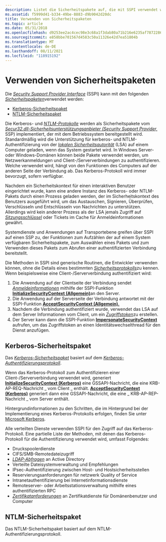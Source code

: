 ```yaml
---
description: Listet die Sicherheitspakete auf, die mit SSPI verwendet werden können.
ms.assetid: f5999d41-b334-49be-8883-d9b9042d20dc
title: Verwenden von Sicherheitspaketen
ms.topic: article
ms.date: 05/31/2018
ms.openlocfilehash: d9253ee2ac4cec98e3c68a1f3dab80a71b216e6235af78722864ee0e0958897c
ms.sourcegitcommit: e858bbe701567d4583c50a11326e42d7ea51804b
ms.translationtype: MT
ms.contentlocale: de-DE
ms.lasthandoff: 08/11/2021
ms.locfileid: "118915192"
---
```

# <a name="using-security-packages"></a>Verwenden von Sicherheitspaketen

Die [*Security Support Provider Interface*](../secgloss/s-gly.md) (SSPI) kann mit den folgenden [*Sicherheitspaketen*](../secgloss/s-gly.md)verwendet werden:

-   [Kerberos-Sicherheitspaket](#kerberos-security-package)
-   [NTLM-Sicherheitspaket](#ntlm-security-package)

Die Kerberos- und [*NTLM-Protokolle*](../secgloss/k-gly.md) werden als Sicherheitspakete vom [*Secur32.dll-Sicherheitsunterstützungsanbieter (Security Support Provider,*](../secgloss/s-gly.md) SSP) implementiert, der mit dem Betriebssystem bereitgestellt wird. Standardmäßig wird die Unterstützung für kerberos- und NTLM-Authentifizierung von der [*lokalen Sicherheitsautorität*](../secgloss/l-gly.md) (LSA) auf einem Computer geladen, wenn das System gestartet wird. In Windows Server- oder Windows-Domänen können beide Pakete verwendet werden, um Netzwerkanmeldungen und Client-/Serververbindungen zu authentifizieren. Welche verwendet wird, hängt von den Funktionen des Computers auf der anderen Seite der Verbindung ab. Das Kerberos-Protokoll wird immer bevorzugt, sofern verfügbar.

Nachdem ein Sicherheitskontext für einen interaktiven Benutzer eingerichtet wurde, kann eine andere Instanz des Kerberos- oder NTLM-Pakets durch einen Prozess geladen werden, der im Sicherheitskontext des Benutzers ausgeführt wird, um das Austauschen, Signieren, Überprüfen, Verschlüsseln und Entschlüsseln von Nachrichten zu unterstützen. Allerdings wird kein anderer Prozess als der LSA jemals Zugriff auf [*Sitzungsschlüssel*](../secgloss/s-gly.md) oder Tickets im Cache für Anmeldeinformationen gewährt.

Systemdienste und Anwendungen auf Transportebene greifen über SSPI auf einen SSP zu, der Funktionen zum Aufzählen der auf einem System verfügbaren Sicherheitspakete, zum Auswählen eines Pakets und zum Verwenden dieses Pakets zum Abrufen einer authentifizierten Verbindung bereitstellt.

Die Methoden in SSPI sind generische Routinen, die Entwickler verwenden können, ohne die Details eines bestimmten [*Sicherheitsprotokolls*](../secgloss/s-gly.md)zu kennen. Wenn beispielsweise eine Client-/Serververbindung authentifiziert wird:

1.  Die Anwendung auf der Clientseite der Verbindung sendet [*Anmeldeinformationen*](../secgloss/c-gly.md) mithilfe der SSPI-Funktion [**InitializeSecurityContext (Allgemein)**](/windows/win32/api/sspi/nf-sspi-initializesecuritycontexta)an den Server.
2.  Die Anwendung auf der Serverseite der Verbindung antwortet mit der SSPI-Funktion [**AcceptSecurityContext (Allgemein).**](/windows/win32/api/sspi/nf-sspi-acceptsecuritycontext)
3.  Nachdem die Verbindung authentifiziert wurde, verwendet das LSA auf dem Server Informationen vom Client, um ein [*Zugriffstoken*](../secgloss/a-gly.md)zu erstellen.
4.  Der Server kann dann die SSPI-Funktion [**ImpersonateSecurityContext**](/windows/desktop/api/Sspi/nf-sspi-impersonatesecuritycontext) aufrufen, um das Zugriffstoken an einen Identitätswechselthread für den Dienst anzufügen.

## <a name="kerberos-security-package"></a>Kerberos-Sicherheitspaket

Das [*Kerberos-Sicherheitspaket*](../secgloss/s-gly.md) basiert auf dem [*Kerberos-Authentifizierungsprotokoll*](../secgloss/k-gly.md).

Wenn das Kerberos-Protokoll zum Authentifizieren einer Client-/Serververbindung verwendet wird, generiert [**InitializeSecurityContext (Kerberos)**](/windows/win32/api/sspi/nf-sspi-initializesecuritycontexta) eine GSSAPI-Nachricht, die eine KRB-AP-REQ-Nachricht \_ vom Client \_ enthält. [**AcceptSecurityContext (Kerberos)**](/windows/win32/api/sspi/nf-sspi-acceptsecuritycontext) generiert dann eine GSSAPI-Nachricht, die eine \_ KRB-AP-REP-Nachricht \_ vom Server enthält.

Hintergrundinformationen zu den Schritten, die im Hintergrund bei der Implementierung eines Kerberos-Protokolls erfolgen, finden Sie unter [Microsoft Kerberos](microsoft-kerberos.md).

Alle verteilten Dienste verwenden SSPI für den Zugriff auf das Kerberos-Protokoll. Eine partielle Liste der Methoden, mit denen das Kerberos-Protokoll für die Authentifizierung verwendet wird, umfasst Folgendes:

-   Druckspoolerdienste
-   CIFS/SMB-Remotedateizugriff
-   [*LDAP-Abfragen*](../secgloss/l-gly.md) an Active Directory
-   Verteilte Dateisystemverwaltung und Empfehlungen
-   IPsec-Authentifizierung zwischen Host- und Hostsicherheitsstellen
-   Reservierungsanforderungen für netzwerk Quality of Service
-   Intranetauthentifizierung bei Internetinformationsdienste
-   Remoteserver- oder Arbeitsstationsverwaltung mithilfe eines authentifizierten RPC
-   [*Zertifikatanforderungen*](../secgloss/c-gly.md) an Zertifikatdienste für Domänenbenutzer und Computer

## <a name="ntlm-security-package"></a>NTLM-Sicherheitspaket

Das NTLM-Sicherheitspaket basiert auf dem NTLM-Authentifizierungsprotokoll.

 

 

